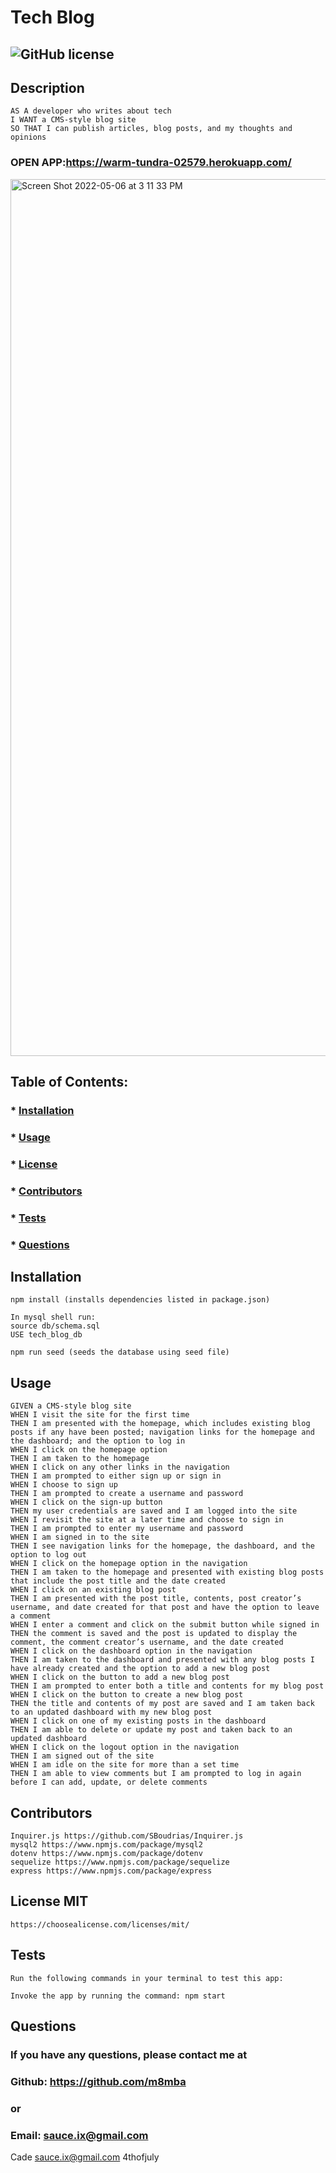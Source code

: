 # Tech Blog
  
  ## ![GitHub license](https://img.shields.io/github/license/Naereen/StrapDown.js.svg)  

  ## Description
    AS A developer who writes about tech
    I WANT a CMS-style blog site
    SO THAT I can publish articles, blog posts, and my thoughts and opinions

  ### OPEN APP:https://warm-tundra-02579.herokuapp.com/

  <img width="1403" alt="Screen Shot 2022-05-06 at 3 11 33 PM" src="https://user-images.githubusercontent.com/97080366/167217197-9975618f-df5b-4687-876f-e22cc5769f8e.png">
  

  ## Table of Contents:
  ###  * [Installation](#installation)
  ###  * [Usage](#usage)
  ###  * [License](#license)
  ###  * [Contributors](#contributors)
  ###  * [Tests](#tests)
  ###  * [Questions](#questions)

  ## Installation
    npm install (installs dependencies listed in package.json)

    In mysql shell run:
    source db/schema.sql
    USE tech_blog_db

    npm run seed (seeds the database using seed file)

  ## Usage
    GIVEN a CMS-style blog site
    WHEN I visit the site for the first time
    THEN I am presented with the homepage, which includes existing blog posts if any have been posted; navigation links for the homepage and the dashboard; and the option to log in
    WHEN I click on the homepage option
    THEN I am taken to the homepage
    WHEN I click on any other links in the navigation
    THEN I am prompted to either sign up or sign in
    WHEN I choose to sign up
    THEN I am prompted to create a username and password
    WHEN I click on the sign-up button
    THEN my user credentials are saved and I am logged into the site
    WHEN I revisit the site at a later time and choose to sign in
    THEN I am prompted to enter my username and password
    WHEN I am signed in to the site
    THEN I see navigation links for the homepage, the dashboard, and the option to log out
    WHEN I click on the homepage option in the navigation
    THEN I am taken to the homepage and presented with existing blog posts that include the post title and the date created
    WHEN I click on an existing blog post
    THEN I am presented with the post title, contents, post creator’s username, and date created for that post and have the option to leave a comment
    WHEN I enter a comment and click on the submit button while signed in
    THEN the comment is saved and the post is updated to display the comment, the comment creator’s username, and the date created
    WHEN I click on the dashboard option in the navigation
    THEN I am taken to the dashboard and presented with any blog posts I have already created and the option to add a new blog post
    WHEN I click on the button to add a new blog post
    THEN I am prompted to enter both a title and contents for my blog post
    WHEN I click on the button to create a new blog post
    THEN the title and contents of my post are saved and I am taken back to an updated dashboard with my new blog post
    WHEN I click on one of my existing posts in the dashboard
    THEN I am able to delete or update my post and taken back to an updated dashboard
    WHEN I click on the logout option in the navigation
    THEN I am signed out of the site
    WHEN I am idle on the site for more than a set time
    THEN I am able to view comments but I am prompted to log in again before I can add, update, or delete comments


  ## Contributors
    Inquirer.js https://github.com/SBoudrias/Inquirer.js
    mysql2 https://www.npmjs.com/package/mysql2
    dotenv https://www.npmjs.com/package/dotenv
    sequelize https://www.npmjs.com/package/sequelize
    express https://www.npmjs.com/package/express

  ## License MIT  
    https://choosealicense.com/licenses/mit/

  ## Tests
    Run the following commands in your terminal to test this app:

    Invoke the app by running the command: npm start

  ## Questions
  ### If you have any questions, please contact me at
  ### Github: https://github.com/m8mba
  ### or
  ### Email: sauce.ix@gmail.com

Cade
sauce.ix@gmail.com
4thofjuly